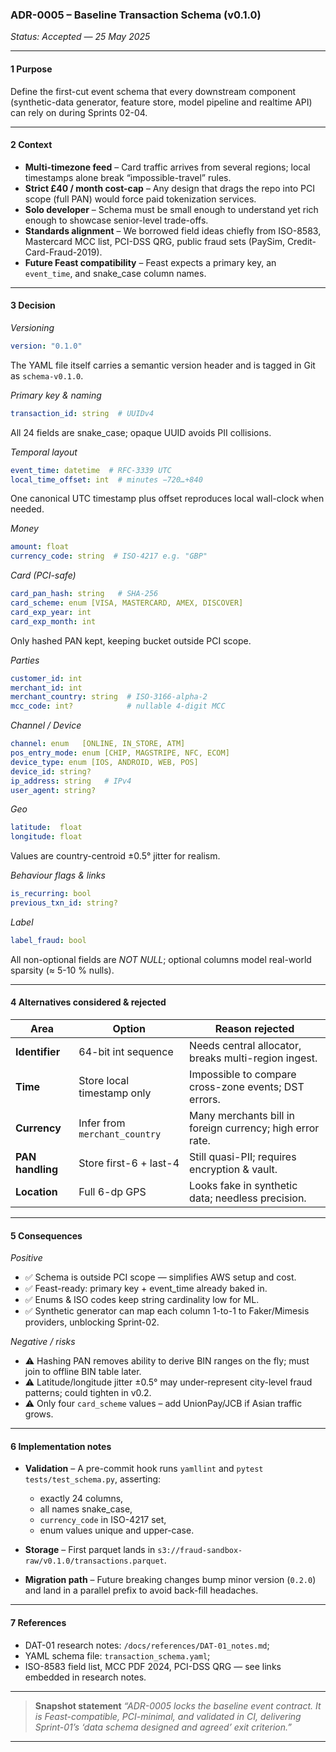 ### ADR-0005 – **Baseline Transaction Schema (v0.1.0)**

*Status: Accepted — 25 May 2025*

---

#### 1  Purpose

Define the first-cut event schema that every downstream component (synthetic-data generator, feature store, model pipeline and realtime API) can rely on during Sprints 02-04.

---

#### 2  Context

* **Multi-timezone feed** – Card traffic arrives from several regions; local timestamps alone break “impossible-travel” rules.
* **Strict £40 / month cost-cap** – Any design that drags the repo into PCI scope (full PAN) would force paid tokenization services.
* **Solo developer** – Schema must be small enough to understand yet rich enough to showcase senior-level trade-offs.
* **Standards alignment** – We borrowed field ideas chiefly from ISO-8583, Mastercard MCC list, PCI-DSS QRG, public fraud sets (PaySim, Credit-Card-Fraud-2019).&#x20;
* **Future Feast compatibility** – Feast expects a primary key, an `event_time`, and snake\_case column names.

---

#### 3  Decision

*Versioning*

```yaml
version: "0.1.0"
```

The YAML file itself carries a semantic version header and is tagged in Git as `schema-v0.1.0`.

*Primary key & naming*

```yaml
transaction_id: string  # UUIDv4
```

All 24 fields are snake\_case; opaque UUID avoids PII collisions.

*Temporal layout*

```yaml
event_time: datetime  # RFC-3339 UTC
local_time_offset: int  # minutes −720…+840
```

One canonical UTC timestamp plus offset reproduces local wall-clock when needed.

*Money*

```yaml
amount: float
currency_code: string  # ISO-4217 e.g. "GBP"
```

*Card (PCI-safe)*

```yaml
card_pan_hash: string   # SHA-256
card_scheme: enum [VISA, MASTERCARD, AMEX, DISCOVER]
card_exp_year: int
card_exp_month: int
```

Only hashed PAN kept, keeping bucket outside PCI scope.&#x20;

*Parties*

```yaml
customer_id: int
merchant_id: int
merchant_country: string  # ISO-3166-alpha-2
mcc_code: int?            # nullable 4-digit MCC
```

*Channel / Device*

```yaml
channel: enum   [ONLINE, IN_STORE, ATM]
pos_entry_mode: enum [CHIP, MAGSTRIPE, NFC, ECOM]
device_type: enum [IOS, ANDROID, WEB, POS]
device_id: string?
ip_address: string   # IPv4
user_agent: string?
```

*Geo*

```yaml
latitude:  float
longitude: float
```

Values are country-centroid ±0.5° jitter for realism.

*Behaviour flags & links*

```yaml
is_recurring: bool
previous_txn_id: string?
```

*Label*

```yaml
label_fraud: bool
```

All non-optional fields are *NOT NULL*; optional columns model real-world sparsity (≈ 5-10 % nulls).

---

#### 4  Alternatives considered & rejected

| Area             | Option                        | Reason rejected                                           |
|------------------|-------------------------------|-----------------------------------------------------------|
| **Identifier**   | 64-bit int sequence           | Needs central allocator, breaks multi-region ingest.      |
| **Time**         | Store local timestamp only    | Impossible to compare cross-zone events; DST errors.      |
| **Currency**     | Infer from `merchant_country` | Many merchants bill in foreign currency; high error rate. |
| **PAN handling** | Store first-6 + last-4        | Still quasi-PII; requires encryption & vault.             |
| **Location**     | Full 6-dp GPS                 | Looks fake in synthetic data; needless precision.         |

---

#### 5  Consequences

*Positive*

* ✅ Schema is outside PCI scope — simplifies AWS setup and cost.
* ✅ Feast-ready: primary key + event\_time already baked in.
* ✅ Enums & ISO codes keep string cardinality low for ML.
* ✅ Synthetic generator can map each column 1-to-1 to Faker/Mimesis providers, unblocking Sprint-02.

*Negative / risks*

* ⚠️ Hashing PAN removes ability to derive BIN ranges on the fly; must join to offline BIN table later.
* ⚠️ Latitude/longitude jitter ±0.5° may under-represent city-level fraud patterns; could tighten in v0.2.
* ⚠️ Only four `card_scheme` values – add UnionPay/JCB if Asian traffic grows.

---

#### 6  Implementation notes

* **Validation** – A pre-commit hook runs `yamllint` and `pytest tests/test_schema.py`, asserting:

  * exactly 24 columns,
  * all names snake\_case,
  * `currency_code` in ISO-4217 set,
  * enum values unique and upper-case.
* **Storage** – First parquet lands in `s3://fraud-sandbox-raw/v0.1.0/transactions.parquet`.
* **Migration path** – Future breaking changes bump minor version (`0.2.0`) and land in a parallel prefix to avoid back-fill headaches.

---

#### 7  References

* DAT-01 research notes: `/docs/references/DAT-01_notes.md`;
* YAML schema file: `transaction_schema.yaml`;
* ISO-8583 field list, MCC PDF 2024, PCI-DSS QRG — see links embedded in research notes.

---

> **Snapshot statement**
> *“ADR-0005 locks the baseline event contract. It is Feast-compatible, PCI-minimal, and validated in CI, delivering Sprint-01’s ‘data schema designed and agreed’ exit criterion.”*

---